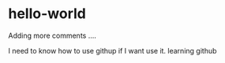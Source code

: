 # hello-world

Adding more comments ....


I need to know how to use githup if I want use it.
learning github
